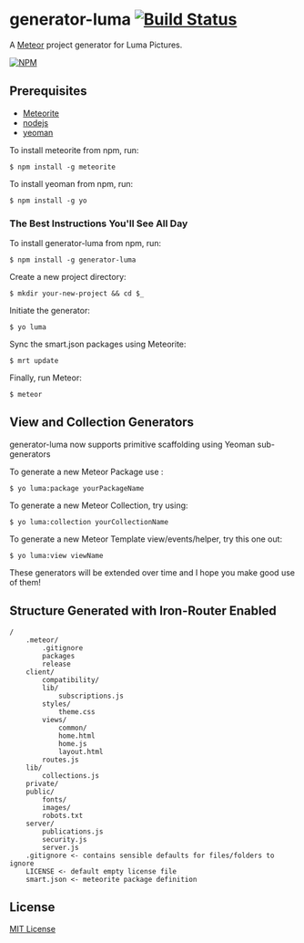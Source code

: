 # generator-luma [![Build Status](https://secure.travis-ci.org/LumaPictures/generator-luma.png?branch=master)](https://travis-ci.org/LumaPictures/generator-luma)

A [Meteor](http://meteor.com) project generator for Luma Pictures.

[![NPM](https://nodei.co/npm/generator-luma.png)](https://nodei.co/npm/generator-luma/)

## Prerequisites
* [Meteorite](https://github.com/oortcloud/meteorite)
* [nodejs](http://nodejs.com)
* [yeoman](http://yeoman.io)

To install meteorite from npm, run:

```
$ npm install -g meteorite
```

To install yeoman from npm, run:

```
$ npm install -g yo
```

### The Best Instructions You'll See All Day

To install generator-luma from npm, run:

```
$ npm install -g generator-luma
```

Create a new project directory:

```
$ mkdir your-new-project && cd $_
```

Initiate the generator:

```
$ yo luma
```

Sync the smart.json packages using Meteorite:

```
$ mrt update
```

Finally, run Meteor:

```
$ meteor
```

## View and Collection Generators
generator-luma now supports primitive scaffolding using Yeoman sub-generators

To generate a new Meteor Package use :

```
$ yo luma:package yourPackageName
```

To generate a new Meteor Collection, try using:

```
$ yo luma:collection yourCollectionName
```

To generate a new Meteor Template view/events/helper, try this one out:

```
$ yo luma:view viewName
```

These generators will be extended over time and I hope you make good use of them!

## Structure Generated with Iron-Router Enabled
```
/
    .meteor/
        .gitignore
        packages
        release
    client/
        compatibility/
        lib/
            subscriptions.js
        styles/
            theme.css
        views/
            common/
            home.html
            home.js
            layout.html
        routes.js
    lib/
        collections.js
    private/
    public/
        fonts/
        images/
        robots.txt
    server/
        publications.js
        security.js
        server.js
    .gitignore <- contains sensible defaults for files/folders to ignore
    LICENSE <- default empty license file
    smart.json <- meteorite package definition
```

## License

[MIT License](http://en.wikipedia.org/wiki/MIT_License)

